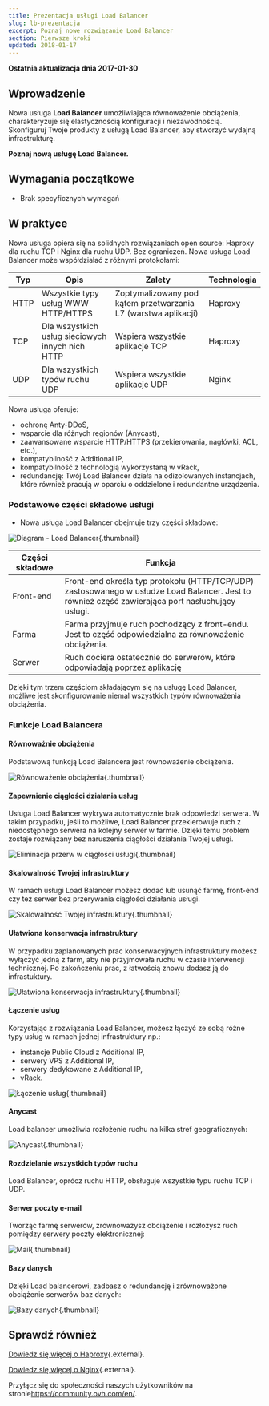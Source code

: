 ```yaml
---
title: Prezentacja usługi Load Balancer
slug: lb-prezentacja
excerpt: Poznaj nowe rozwiązanie Load Balancer 
section: Pierwsze kroki
updated: 2018-01-17
---
```


**Ostatnia aktualizacja dnia 2017-01-30**  

## Wprowadzenie

Nowa usługa **Load Balancer** umożliwiająca równoważenie obciążenia, charakteryzuje się elastycznością konfiguracji i niezawodnością. Skonfiguruj Twoje produkty z usługą Load Balancer, aby stworzyć wydajną infrastrukturę.

**Poznaj nową usługę Load Balancer.**

## Wymagania początkowe

- Brak specyficznych wymagań

## W praktyce
 
Nowa usługa opiera się na solidnych rozwiązaniach open source: Haproxy dla ruchu TCP i Nginx dla ruchu UDP.
Bez ograniczeń. Nowa usługa Load Balancer może współdziałać z różnymi protokołami:

|Typ|Opis|Zalety|Technologia|
|---|---|---|---|
|HTTP|Wszystkie typy usług WWW HTTP/HTTPS|Zoptymalizowany pod kątem przetwarzania L7 (warstwa aplikacji)|Haproxy|
|TCP|Dla wszystkich usług sieciowych innych nich HTTP|Wspiera wszystkie aplikacje TCP|Haproxy|
|UDP|Dla wszystkich typów ruchu UDP|Wspiera wszystkie aplikacje UDP|Nginx|

Nowa usługa oferuje:

- ochronę Anty-DDoS,
- wsparcie dla różnych regionów (Anycast),
- zaawansowane wsparcie HTTP/HTTPS (przekierowania, nagłówki, ACL, etc.),
- kompatybilność z Additional IP,
- kompatybilność z technologią wykorzystaną w vRack,
- redundancję: Twój Load Balancer działa na odizolowanych instancjach, które również pracują w oparciu o oddzielone i redundantne urządzenia. 

### Podstawowe części składowe usługi

- Nowa usługa Load Balancer obejmuje trzy części składowe:

![Diagram - Load Balancer](images/diag_gen.png){.thumbnail}

|Części składowe|Funkcja|
|---|---| 
|Front-end|Front-end określa typ protokołu (HTTP/TCP/UDP) zastosowanego w usłudze Load Balancer. Jest to również część zawierająca port nasłuchujący usługi.|
|Farma|Farma przyjmuje ruch pochodzący z front-endu. Jest to część odpowiedzialna za równoważenie obciążenia.|
|Serwer|Ruch dociera ostatecznie do serwerów, które odpowiadają poprzez aplikację|

Dzięki tym trzem częściom składającym się na usługę Load Balancer, możliwe jest skonfigurowanie niemal wszystkich typów równoważenia obciążenia.

### Funkcje Load Balancera

#### Równoważnie obciążenia

Podstawową funkcją Load Balancera jest równoważenie obciążenia.

![Równoważenie obciążenia](images/distribute_load.png){.thumbnail}

#### Zapewnienie ciągłości działania usług

Usługa Load Balancer wykrywa automatycznie brak odpowiedzi serwera.  W takim przypadku, jeśli to możliwe, Load Balancer przekierowuje ruch z niedostępnego serwera na kolejny serwer w farmie. Dzięki temu problem zostaje rozwiązany bez naruszenia ciągłości działania Twojej usługi.

![Eliminacja przerw w ciągłości usługi](images/eliminate_downtimes.png){.thumbnail}

#### Skalowalność Twojej infrastruktury

W ramach usługi Load Balancer możesz dodać lub usunąć farmę, front-end czy też serwer bez przerywania ciągłości działania usługi.

![Skalowalność Twojej infrastruktury](images/facilitate_maintenance.png){.thumbnail}

#### Ułatwiona konserwacja infrastruktury

W przypadku zaplanowanych prac konserwacyjnych infrastruktury możesz wyłączyć jedną z farm, aby nie przyjmowała ruchu w czasie interwencji technicznej. Po zakończeniu prac, z łatwością znowu dodasz ją do infrastuktury. 

![Ułatwiona konserwacja infrastruktury](images/scale_easily.png){.thumbnail}

#### Łączenie usług

Korzystając z rozwiązania Load Balancer, możesz łączyć ze sobą różne typy usług w ramach jednej infrastruktury np.: 

- instancje Public Cloud z Additional IP,
- serwery VPS z Additional IP,
- serwery dedykowane z Additional IP,
- vRack.

![Łączenie usług](images/mix_and_match.png){.thumbnail}

#### Anycast

Load balancer umożliwia rozłożenie ruchu na kilka stref geograficznych:

![Anycast](images/anycast.png){.thumbnail}

#### Rozdzielanie wszystkich typów ruchu

Load Balancer, oprócz ruchu HTTP, obsługuje wszystkie typu ruchu TCP i UDP.

#### Serwer poczty e-mail

Tworząc farmę serwerów, zrównoważysz obciążenie i rozłożysz ruch pomiędzy serwery poczty elektronicznej:

![Mail](images/mail.png){.thumbnail}

#### Bazy danych

Dzięki Load balancerowi, zadbasz o redundancję i zrównoważone obciążenie serwerów baz danych:

![Bazy danych](images/database.png){.thumbnail}

## Sprawdź również

[Dowiedz się więcej o Haproxy](http://www.haproxy.org/#desc){.external}.

[Dowiedz się więcej o Nginx](https://pl.wikipedia.org/wiki/Nginx){.external}.

Przyłącz się do społeczności naszych użytkowników na stronie<https://community.ovh.com/en/>.